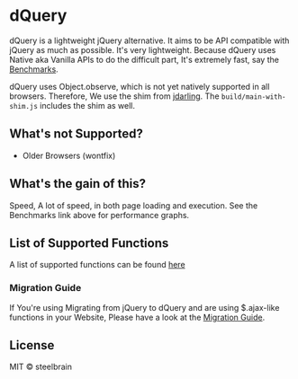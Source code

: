 dQuery
===================

dQuery is a lightweight jQuery alternative. It aims to be API compatible with jQuery as much as possible.
It's very lightweight. Because dQuery uses Native aka Vanilla APIs to do the difficult part, It's extremely fast,
say the [Benchmarks][1].

dQuery uses Object.observe, which is not yet natively supported in all browsers. Therefore, We use the shim from [jdarling][2].
The `build/main-with-shim.js` includes the shim as well.

## What's not Supported?
 * Older Browsers (wontfix)

## What's the gain of this?
Speed, A lot of speed, in both page loading and execution. See the Benchmarks link above for performance graphs.

## List of Supported Functions
A list of supported functions can be found [here](https://github.com/dQuery/dQuery/issues/12)

### Migration Guide
If You're using Migrating from jQuery to dQuery and are using $.ajax-like functions in your Website, Please have a look at the [Migration Guide][4].

## License

MIT © steelbrain

[1]:https://github.com/dQuery/dQuery/wiki/Benchmarks
[2]:https://github.com/jdarling/Object.observe
[3]:https://github.com/dQuery/dQuery/issues/3
[4]:https://github.com/dQuery/dQuery/blob/master/Migration.md